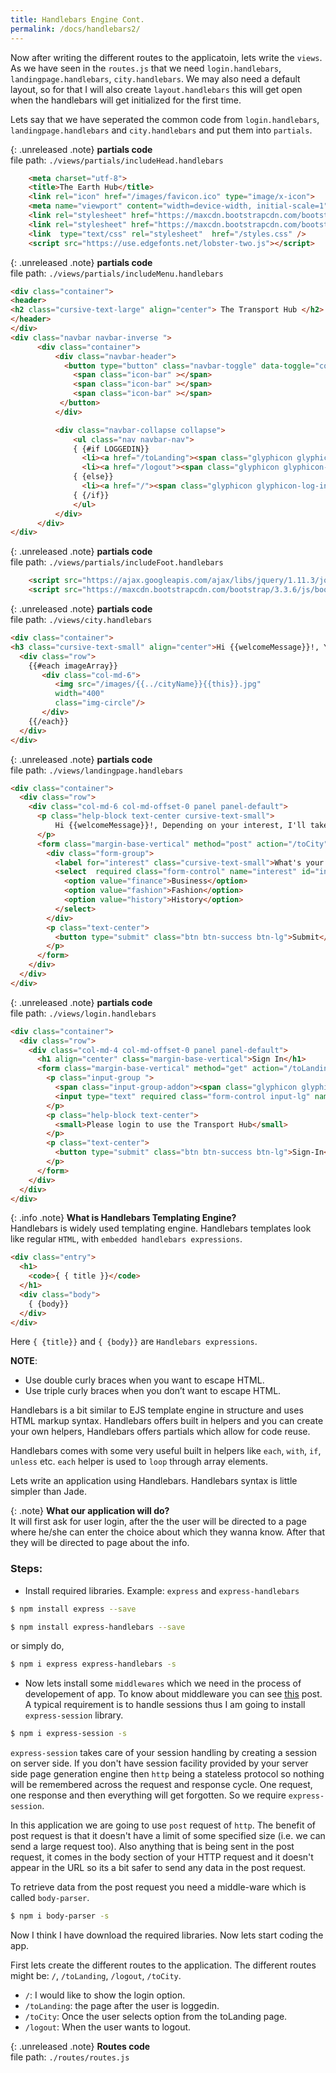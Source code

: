 ```yaml
---
title: Handlebars Engine Cont.
permalink: /docs/handlebars2/
---
```


Now after writing the different routes to the applicatoin, lets write the `views`. As we have seen in the `routes.js` that we need `login.handlebars`, `landingpage.handlebars`, `city.handlebars`. We may also need a default layout, so for that I will also create `layout.handlebars` this will get open when the handlebars will get initialized for the first time.

Lets say that we have seperated the common code from `login.handlebars`, `landingpage.handlebars` and `city.handlebars` and put them into `partials`.

{: .unreleased .note}
**partials code**<br>file path: `./views/partials/includeHead.handlebars`

```html
    <meta charset="utf-8">
    <title>The Earth Hub</title>
    <link rel="icon" href="/images/favicon.ico" type="image/x-icon">
    <meta name="viewport" content="width=device-width, initial-scale=1">
    <link rel="stylesheet" href="https://maxcdn.bootstrapcdn.com/bootstrap/3.3.6/css/bootstrap.min.css">
    <link rel="stylesheet" href="https://maxcdn.bootstrapcdn.com/bootstrap/3.3.6/css/bootstrap-theme.min.css">
    <link  type="text/css" rel="stylesheet"  href="/styles.css" />
	<script src="https://use.edgefonts.net/lobster-two.js"></script>

```

{: .unreleased .note}
**partials code**<br>file path: `./views/partials/includeMenu.handlebars`

```html
<div class="container">
<header>
<h2 class="cursive-text-large" align="center"> The Transport Hub </h2>
</header>
</div>
<div class="navbar navbar-inverse ">
      <div class="container">
          <div class="navbar-header">
            <button type="button" class="navbar-toggle" data-toggle="collapse" data-target=".navbar-collapse">
              <span class="icon-bar" ></span>
              <span class="icon-bar" ></span>
              <span class="icon-bar" ></span>
           </button>
          </div>

          <div class="navbar-collapse collapse">
              <ul class="nav navbar-nav">
              { {#if LOGGEDIN}}
                <li><a href="/toLanding"><span class="glyphicon glyphicon-random"> Hub</span></a></li>
                <li><a href="/logout"><span class="glyphicon glyphicon-log-out"> Logout</span></a></li>  
              { {else}}
                <li><a href="/"><span class="glyphicon glyphicon-log-in"> Login</span></a></li>
              { {/if}}
              </ul>
          </div>
      </div>
</div>
```

{: .unreleased .note}
**partials code**<br>file path: `./views/partials/includeFoot.handlebars`

```html
    <script src="https://ajax.googleapis.com/ajax/libs/jquery/1.11.3/jquery.min.js"></script>
    <script src="https://maxcdn.bootstrapcdn.com/bootstrap/3.3.6/js/bootstrap.min.js"></script>
```

{: .unreleased .note}
**partials code**<br>file path: `./views/city.handlebars`

```html
<div class="container">
<h3 class="cursive-text-small" align="center">Hi {{welcomeMessage}}!, You are in the city of {{cityName}}. {{tagline}}.</h3>
  <div class="row">
    {{#each imageArray}}
       <div class="col-md-6">
          <img src="/images/{{../cityName}}{{this}}.jpg" 
          width="400" 
          class="img-circle"/>
       </div>
    {{/each}}
  </div>
</div> 
```


{: .unreleased .note}
**partials code**<br>file path: `./views/landingpage.handlebars`

```html
<div class="container">
  <div class="row">
    <div class="col-md-6 col-md-offset-0 panel panel-default">
      <p class="help-block text-center cursive-text-small">
          Hi {{welcomeMessage}}!, Depending on your interest, I'll take you to a city.  
      </p>
      <form class="margin-base-vertical" method="post" action="/toCity" role="form">
        <div class="form-group"> 
          <label for="interest" class="cursive-text-small">What's your interest?</label>
          <select  required class="form-control" name="interest" id="interest" >
            <option value="finance">Business</option>
            <option value="fashion">Fashion</option>
            <option value="history">History</option>
          </select>
        </div>
        <p class="text-center">
          <button type="submit" class="btn btn-success btn-lg">Submit</button>
        </p>
      </form>
    </div>
  </div>
</div>
```

{: .unreleased .note}
**partials code**<br>file path: `./views/login.handlebars`

```html
<div class="container">
  <div class="row">
    <div class="col-md-4 col-md-offset-0 panel panel-default">
      <h1 align="center" class="margin-base-vertical">Sign In</h1>
      <form class="margin-base-vertical" method="get" action="/toLanding">
        <p class="input-group ">
          <span class="input-group-addon"><span class="glyphicon glyphicon-user"></span></span>
          <input type="text" required class="form-control input-lg" name="nm" placeholder="username" />
        </p>
        <p class="help-block text-center">
          <small>Please login to use the Transport Hub</small>
        </p>
        <p class="text-center">
          <button type="submit" class="btn btn-success btn-lg">Sign-In</button>
        </p>
      </form>
    </div>
  </div>
</div>
```



{: .info .note}
**What is Handlebars Templating Engine?**<br>Handlebars is widely used templating engine. Handlebars templates look like regular `HTML`, with `embedded handlebars expressions`.


```html
<div class="entry">
  <h1>
    <code>{ { title }}</code>
  </h1>
  <div class="body">
    { {body}}
  </div>
</div>
```

Here `{ {title}}` and `{ {body}}` are `Handlebars expressions`.

**NOTE**:
- Use double curly braces when you want to escape HTML.
- Use triple curly braces when you don’t want to escape HTML.

Handlebars is a bit similar to EJS template engine in structure and uses HTML markup syntax. Handlebars offers built in helpers and you can create your own helpers, Handlebars offers partials which allow for code reuse.

Handlebars comes with some very useful built in helpers like `each`, `with`, `if`, `unless` etc. `each` helper is used to `loop` through array elements.

Lets write an application using Handlebars. Handlebars syntax is little simpler than Jade.


{: .note}
**What our application will do?**<br>It will first ask for user login, after the the user will be directed to a page where he/she can enter the choice about which they wanna know. After that they will be directed to page about the info.


### Steps:

- Install required libraries. Example: `express` and `express-handlebars`


```sh
$ npm install express --save
```
```sh
$ npm install express-handlebars --save
```

or simply do,
```sh
$ npm i express express-handlebars -s
```

- Now lets install some `middlewares` which we need in the process of developement of app. To know about middleware you can see [this](http://localhost:4000/docs/middlewares/) post. A typical requirement is to handle sessions thus I am going to install `express-session` library. 

```sh
$ npm i express-session -s
```

`express-session` takes care of your session handling by creating a session on server side. If you don't have session facility provided by your server side page generation engine then `http` being a stateless protocol so nothing will be remembered across the request and response cycle. One request, one response and then everything will get forgotten. So we require `express-session`.


In this application we are going to use `post` request of `http`. The benefit of post request is that it doesn't have a limit of some specified size (i.e. we can send a large request too). Also anything that is being sent in the post request, it comes in the body section of your HTTP request and it doesn't appear in the URL so its a bit safer to send any data in the post request.

To retrieve data from the post request you need a middle-ware which is called `body-parser`.

```sh
$ npm i body-parser -s
```

Now I think I have download the required libraries. Now lets start coding the app.

First lets create the different routes to the application. The different routes might be: `/`, `/toLanding`, `/logout`, `/toCity`.

- `/`: I would like to show the login option.
- `/toLanding`: the page after the user is loggedin.
- `/toCity`: Once the user selects option from the toLanding page.
- `/logout`: When the user wants to logout.


{: .unreleased .note}
**Routes code**<br>file path: `./routes/routes.js`



